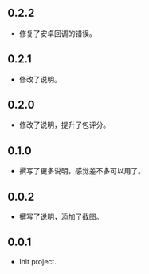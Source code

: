 ## 0.2.2

* 修复了安卓回调的错误。

## 0.2.1

* 修改了说明。

## 0.2.0

* 修改了说明，提升了包评分。

## 0.1.0

* 撰写了更多说明，感觉差不多可以用了。

## 0.0.2

* 撰写了说明，添加了截图。

## 0.0.1

* Init project.
